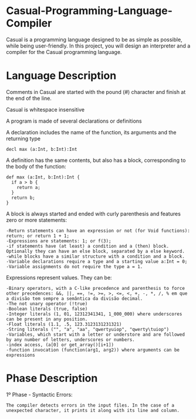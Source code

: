 # Casual-Programming-Language-Compiler
Casual is a programming language designed to be as simple as possible, while being user-friendly.  In this project, you will design an interpreter and a compiler for the Casual programming language.

# Language Description

Comments in Casual are started with the pound (#) character and finish at the end of the line.

Casual is whitespace insensitive

A program is made of several declarations or definitions

A declaration includes the name of the function, its arguments and the returning type

    decl max (a:Int, b:Int):Int

A definition has the same contents, but also has a block, corresponding to the body of the function:

    def max (a:Int, b:Int):Int {
      if a > b {
        return a;
      }
      return b;
    }

A block is always started and ended with curly parenthesis and features zero or more statements:

    -Return statements can have an expression or not (for Void functions): return; or return 1 + 1;
    -Expressions are statements: 1; or f(3);
    -if statements have (at least) a condition and a (then) block. Optionally they can have an else block, separated by a else keyword.
    -while blocks have a similar structure with a condition and a block.
    -Variable declarations require a type and a starting value a:Int = 0;
    -Variable assignments do not require the type a = 1.

Expressions represent values. They can be:

    -Binary operators, with a C-like precedence and parenthesis to force other precedences: &&, ||, ==, !=, >=, >, <=, <, +, -, *, /, % em que a divisão tem sempre a semântica da divisão decimal.
    -The not unary operator (!true)
    -Boolean literals (true, false)
    -Integer literals (1, 01, 12312341341, 1_000_000) where underscores can be present in any position.
    -Float literals (1.1, .5, 123.3123131231321)
    -String literals ("", "a", "aa", "qwertyuiop", "qwerty\tuiop")
    -Variables, which start with a letter or understore and are followed by any number of letters, underscores or numbers.
    -index access, (a[0] or get_array()[i+1])
    -function invocation (function(arg1, arg2)) where arguments can be expressions

# Phase Description

1º Phase - Syntactic Errors:

    The compiler detects errors in the input files. In the case of a unexpected character, it prints it along with its line and column.
